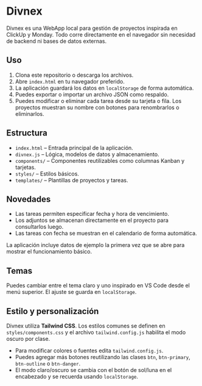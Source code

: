# Divnex

Divnex es una WebApp local para gestión de proyectos inspirada en ClickUp y Monday. Todo corre directamente en el navegador sin necesidad de backend ni bases de datos externas.

## Uso

1. Clona este repositorio o descarga los archivos.
2. Abre `index.html` en tu navegador preferido.
3. La aplicación guardará los datos en `localStorage` de forma automática.
4. Puedes exportar o importar un archivo JSON como respaldo.
5. Puedes modificar o eliminar cada tarea desde su tarjeta o fila. Los proyectos muestran su nombre con botones para renombrarlos o eliminarlos.

## Estructura

- `index.html` – Entrada principal de la aplicación.
- `divnex.js` – Lógica, modelos de datos y almacenamiento.
- `components/` – Componentes reutilizables como columnas Kanban y tarjetas.
- `styles/` – Estilos básicos.
- `templates/` – Plantillas de proyectos y tareas.

## Novedades

- Las tareas permiten especificar fecha y hora de vencimiento.
- Los adjuntos se almacenan directamente en el proyecto para consultarlos luego.
- Las tareas con fecha se muestran en el calendario de forma automática.

La aplicación incluye datos de ejemplo la primera vez que se abre para mostrar el funcionamiento básico.
## Temas

Puedes cambiar entre el tema claro y uno inspirado en VS Code desde el menú superior. El ajuste se guarda en `localStorage`.

## Estilo y personalización

Divnex utiliza **Tailwind CSS**. Los estilos comunes se definen en `styles/components.css` y el archivo `tailwind.config.js` habilita el modo oscuro por clase.

- Para modificar colores o fuentes edita `tailwind.config.js`.
- Puedes agregar más botones reutilizando las clases `btn`, `btn-primary`, `btn-outline` o `btn-danger`.
- El modo claro/oscuro se cambia con el botón de sol/luna en el encabezado y se recuerda usando `localStorage`.
